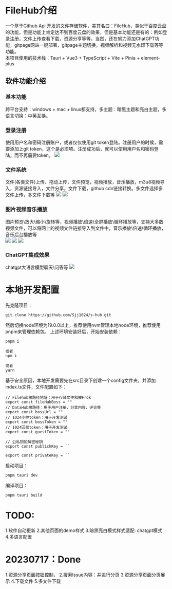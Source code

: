 # FileHub介绍
一个基于Github Api 开发的文件存储软件，美其名曰：FileHub，类似于百度云盘的功能，但是功能上肯定达不到百度云盘的效果，但是基本功能还是有的：例如登录注册，文件上传查看下载，资源分享等等。当然，还在努力添加ChatGPT功能，gitpage网站一键部署，gitpage主题切换，视频解析和视频无水印下载等等功能。  
本项目使用的技术栈：Tauri + Vue3 + TypeScript + Vite + Pinia + element-plus

## 软件功能介绍
### 基本功能
跨平台支持：windows + mac + linux都支持，多主题：暗黑主题和亮白主题，多语言切换：中英互换。   

### 登录注册  
使用用户名和密码注册账户，或者仅仅使用git token登陆。注册用户的时候，需要添加上git token，这个是必须项。注册成功后，就可以使用用户名和密码登陆，而不再需要token。
![](https://cdn.staticaly.com/gh/1024huijia/QingChunMeizi@master/20230720/image.2uh6124tv4a0.webp)  


### 文件系统  
文件(各类文件)上传、拖动上传，文件预览，视频播放，音乐播放，m3u8视频导入，资源链接导入，文件分享，文件下载，github cdn链接转换。多文件选择多文件上传，多文件下载等
![](https://cdn.staticaly.com/gh/1024huijia/QingChunMeizi@master/20230720/image.4ikm9oo3l3m0.webp)
![](https://cdn.staticaly.com/gh/1024huijia/QingChunMeizi@master/20230720/image.5nlodjb062c0.webp)


### 图片视频音乐播放  
图片预览\放大\缩小\旋转等，视频播放\倍速\全屏播放\循环播放等，支持大多数视频文件，可以将网上的视频文件链接导入到文件中，音乐播放\倍速\循环播放，音乐后台播放等   
![](https://cdn.staticaly.com/gh/1024huijia/QingChunMeizi@master/20230720/image.69xjc9jm1800.webp)
![](https://cdn.staticaly.com/gh/1024huijia/QingChunMeizi@master/20230720/image.26skfpadn5og.webp)
![](https://cdn.staticaly.com/gh/1024huijia/QingChunMeizi@master/20230720/image.2whu0rbw5la0.webp)  

### ChatGPT集成效果
chatgpt大语言模型聊天\问答等
![](https://cdn.staticaly.com/gh/1024huijia/QingChunMeizi@master/20230720/image.32nkp0ib2r20.webp)  


# 本地开发配置
先克隆项目：
```
git clone https://github.com/Sjj1024/s-hub.git
```

然后切换node环境为19.0.0以上，推荐使用nvm管理本地node环境，推荐使用pnpm来管理依赖包。
上述环境安装好后，开始安装依赖：
```
pnpm i

或者
npm i

或者
yarn
```


基于安全原因，本地开发需要先在src目录下创建一个config文件夹，并添加index.ts文件，文件配置如下：
```
// Filehub根路径地址：用于存储文件和被Frok
export const fileHubBoss = ""
// DataHub根路径：用于用户注册，分享内容，评论等
export const bossUrl = ""
// 1024小神token：用于开发测试
export const bossToken = ""
// 1024回家token：用于开发测试
export const guestToken = ""

// 公私钥加解密秘钥
export const publickKey = ``

export const privateKey = ``
```

启动项目：
```
pnpm tauri dev
```

编译项目：
```
pnpm tauri build
```


# TODO:
1.软件自动更新
2.其他页面的demo样式
3.暗黑亮白模式样式适配: chatgpt模式
4.多语言配置


# 20230717：Done
1.资源分享页面按钮控制，
2.搜索Issue内容：并进行分页
3.资源分享页面分页展示
4.下载文件
5.多文件下载
